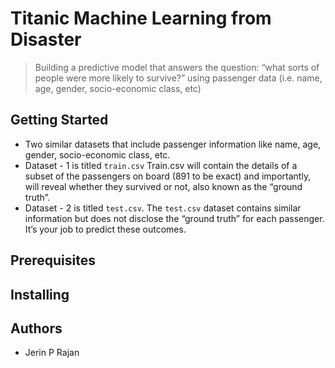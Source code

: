 # Titanic Machine Learning from Disaster
> Building a predictive model that answers the question: “what sorts of people
were more likely to survive?” using passenger data
(i.e. name, age, gender, socio-economic class, etc)

## Getting Started

* Two similar datasets that include passenger information like name,
age, gender, socio-economic class, etc.
* Dataset - 1 is titled `train.csv`
Train.csv will contain the details of a subset of the passengers on board
(891 to be exact) and importantly, will reveal whether they survived or not,
also known as the “ground truth”.
* Dataset - 2 is titled `test.csv`.
The `test.csv` dataset contains similar information but does not disclose
the “ground truth” for each passenger. It’s your job to predict these outcomes.

## Prerequisites

## Installing

## Authors
* Jerin P Rajan
